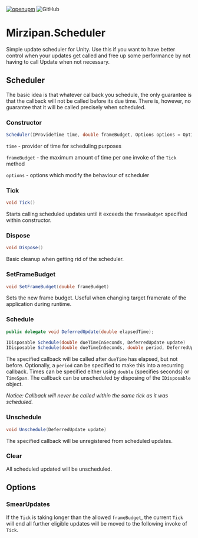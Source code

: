 [![openupm](https://img.shields.io/npm/v/net.mirzipan.scheduler?label=openupm&registry_uri=https://package.openupm.com)](https://openupm.com/packages/net.mirzipan.scheduler/) ![GitHub](https://img.shields.io/github/license/Mirzipan/Mirzipan.Scheduler)

# Mirzipan.Scheduler

Simple update scheduler for Unity. Use this if you want to have better control when your updates get called and free up some performance by not having to call Update when not necessary.

## Scheduler

The basic idea is that whatever callback you schedule, the only guarantee is that the callback will not be called before its due time. There is, however, no guarantee that it will be called precisely when scheduled.

### Constructor

```csharp
Scheduler(IProvideTime time, double frameBudget, Options options = Options.SmearUpdates)
```
`time` - provider of time for scheduling purposes

`frameBudget` - the maximum amount of time per one invoke of the `Tick` method

`options` - options which modify the behaviour of scheduler

### Tick

```csharp
void Tick()
```
Starts calling scheduled updates until it exceeds the `frameBudget` specified within constructor.

### Dispose

```csharp
void Dispose()
```
Basic cleanup when getting rid of the scheduler.

### SetFrameBudget

```csharp
void SetFrameBudget(double frameBudget)
```
Sets the new frame budget. Useful when changing target framerate of the application during runtime.

### Schedule

```csharp
public delegate void DeferredUpdate(double elapsedTime);

IDisposable Schedule(double dueTimeInSeconds, DeferredUpdate update)
IDisposable Schedule(double dueTimeInSeconds, double period, DeferredUpdate update)
```
The specified callback will be called after `dueTime` has elapsed, but not before.
Optionally, a `period` can be specified to make this into a recurring callback.
Times can be specified either using `double` (specifies seconds) or `TimeSpan`.
The callback can be unscheduled by disposing of the `IDisposable` object.

_Notice: Callback will never be called within the same tick as it was scheduled._

### Unschedule

```csharp
void Unschedule(DeferredUpdate update)
```
The specified callback will be unregistered from scheduled updates.

### Clear

All scheduled updated will be unscheduled.

## Options

### SmearUpdates

If the `Tick` is taking longer than the allowed `frameBudget`, the current `Tick` will end all further eligible updates will be moved to the following invoke of `Tick`.
